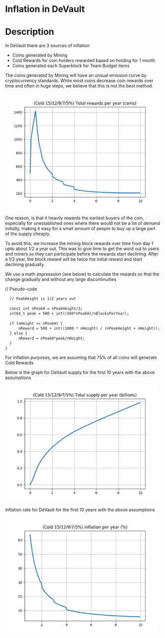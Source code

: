 # Inflation in DeVault

# Description

In DeVault there are 3 sources of inflation

* Coins generated by Mining
* Cold Rewards for coin holders rewarded based on holding for 1 month
* Coins generated each Superblock for Team Budget items

The coins generated by Mining will have an unsual emission curve by cryptocurrency standards. While most coins decrease coin rewards over time and often in huge steps, we believe that this is not the best method.

![Shark](./images/image3.png)

One reason, is that it heavily rewards the earliest buyers of the coin, especially for unestablished ones where there would not be a lot of demand initially, making it easy for a small amount of people to buy up a large part of the supply cheaply.

To avoid this, we increase the mining block rewards over time from day 1 upto about 1/2 a year out. This was to give time to get the word out to users and miners so they can participate before the rewards start declining. After a 1/2 year, the block reward will be twice the initial reward and start declining gradually.

We use a math expresssion (see below) to calculate the rewards so that the change gradually and without any large discontinuities


  // Pseudo-code
```
  // PeakHeight is 1/2 years out

  const int nPeakH = nPeakHeight/3;
  int64_t peak = 500 + int((500*nPeakH)/nBlocksPerYear);

  if (nHeight <= nPeakH) {
      nReward = 500 + int((1000 * nHeight) / (nPeakHeight + nHeight));
  } else {
      nReward = nPeakH*peak/nHeight;
  }
}

```

For inflation purposes, we are assuming that 75% of all coins will generate Cold Rewards

Below is the graph for DeVault supply for the first 10 years with the above assumptions

![Supply](./images/image1.png)

Inflation rate for DeVault for the first 10 years with the above assumptions

![Inflation](./images/image5.png)











